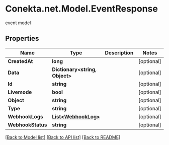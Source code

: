 # Conekta.net.Model.EventResponse
event model

## Properties

Name | Type | Description | Notes
------------ | ------------- | ------------- | -------------
**CreatedAt** | **long** |  | [optional] 
**Data** | **Dictionary&lt;string, Object&gt;** |  | [optional] 
**Id** | **string** |  | [optional] 
**Livemode** | **bool** |  | [optional] 
**Object** | **string** |  | [optional] 
**Type** | **string** |  | [optional] 
**WebhookLogs** | [**List&lt;WebhookLog&gt;**](WebhookLog.md) |  | [optional] 
**WebhookStatus** | **string** |  | [optional] 

[[Back to Model list]](../README.md#documentation-for-models) [[Back to API list]](../README.md#documentation-for-api-endpoints) [[Back to README]](../README.md)


